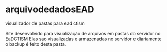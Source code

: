 arquivodedadosEAD
=================

visualizador de pastas para ead ctism


Site desenvolvido para visualização de arquivos em pastas do servidor no EaDCTISM
Elas sao visualizadas e armazenadas no servidor e diariamente o backup é feito desta pasta.
